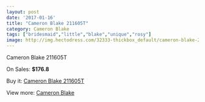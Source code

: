 ```yaml
---
layout: post
date: '2017-01-16'
title: "Cameron Blake 211605T"
category: Cameron Blake
tags: ["bridesmaid","little","blake","unique","rosy"]
image: http://img.hectodress.com/32333-thickbox_default/cameron-blake-211605t.jpg
---
```

Cameron Blake 211605T

On Sales: **$176.8**
<a href="https://www.hectodress.com/cameron-blake/14752-cameron-blake-211605t.html"><amp-img layout="responsive" width="600" height="600" src="//img.hectodress.com/32333-thickbox_default/cameron-blake-211605t.jpg" alt="Cameron Blake 211605T 0" /></a>
<a href="https://www.hectodress.com/cameron-blake/14752-cameron-blake-211605t.html"><amp-img layout="responsive" width="600" height="600" src="//img.hectodress.com/32334-thickbox_default/cameron-blake-211605t.jpg" alt="Cameron Blake 211605T 1" /></a>

Buy it: [Cameron Blake 211605T](https://www.hectodress.com/cameron-blake/14752-cameron-blake-211605t.html "Cameron Blake 211605T")

View more: [Cameron Blake](https://www.hectodress.com/264-cameron-blake "Cameron Blake")